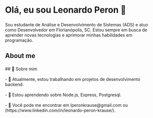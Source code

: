 <h1 align="left">Olá, eu sou Leonardo Peron 👋</h1>

###

<p align="left">Sou estudante de Análise e Desenvolvimento de Sistemas (ADS) e atuo como Desenvolvedor em Florianópolis, SC. Estou sempre em busca de aprender novas tecnologias e aprimorar minhas habilidades em programação.</p>

###

<h2 align="left">About me</h2>

###

<p align="left">## 🚀 Sobre mim<br><br>- 🔭 Atualmente, estou trabalhando em projetos de desenvolvimento backend.<br><br>- 🌱 Estou aprendendo sobre Node.js, Express, Postgresql.<br><br>- 💬 Você pode me encontrar em lperonkrause@gmail.com ou (https://www.linkedin.com/in/leonardo-peron-krause/).</p>